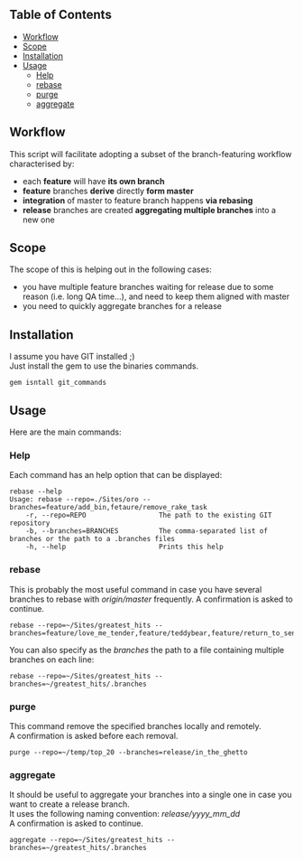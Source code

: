 ## Table of Contents
* [Workflow](#workflow)
* [Scope](#scope)
* [Installation](#installation)
* [Usage](#usage)
  * [Help](#help)
  * [rebase](#rebase)
  * [purge](#purge)
  * [aggregate](#aggregate)

## Workflow
This script will facilitate adopting a subset of the branch-featuring workflow characterised by:
* each **feature** will have **its own branch**
* **feature** branches **derive** directly **form master**
* **integration** of master to feature branch happens **via rebasing**
* **release** branches are created **aggregating multiple branches** into a new one

## Scope
The scope of this is helping out in the following cases:
* you have multiple feature branches waiting for release due to some reason (i.e. long QA time...), and need to keep them aligned with master
* you need to quickly aggregate branches for a release

## Installation
I assume you have GIT installed ;)  
Just install the gem to use the binaries commands.
```
gem isntall git_commands
```

## Usage
Here are the main commands:

### Help
Each command has an help option that can be displayed:

```
rebase --help
Usage: rebase --repo=./Sites/oro --branches=feature/add_bin,fetaure/remove_rake_task
    -r, --repo=REPO                  The path to the existing GIT repository
    -b, --branches=BRANCHES          The comma-separated list of branches or the path to a .branches files
    -h, --help                       Prints this help
```

### rebase
This is probably the most useful command in case you have several branches to rebase with _origin/master_ frequently.
A confirmation is asked to continue.  

```
rebase --repo=~/Sites/greatest_hits --branches=feature/love_me_tender,feature/teddybear,feature/return_to_sender
```

You can also specify as the *branches* the path to a file containing multiple branches on each line:

```
rebase --repo=~/Sites/greatest_hits --branches=~/greatest_hits/.branches
```

### purge
This command remove the specified branches locally and remotely.  
A confirmation is asked before each removal.  

```
purge --repo=~/temp/top_20 --branches=release/in_the_ghetto
```

### aggregate
It should be useful to aggregate your branches into a single one in case you want to create a release branch.  
It uses the following naming convention: *release/yyyy_mm_dd*  
A confirmation is asked to continue.  

```
aggregate --repo=~/Sites/greatest_hits --branches=~/greatest_hits/.branches
```
